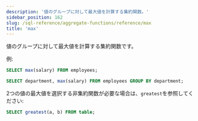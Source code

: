 ```yaml
---
description: '値のグループに対して最大値を計算する集約関数。'
sidebar_position: 162
slug: /sql-reference/aggregate-functions/reference/max
title: 'max'
---
```


値のグループに対して最大値を計算する集約関数です。

例:

```sql
SELECT max(salary) FROM employees;
```

```sql
SELECT department, max(salary) FROM employees GROUP BY department;
```

2つの値の最大値を選択する非集約関数が必要な場合は、`greatest`を参照してください:

```sql
SELECT greatest(a, b) FROM table;
```
